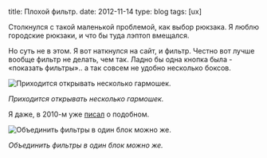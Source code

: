 title: Плохой фильтр.
date: 2012-11-14
type: blog
tags: [ux]

Столкнулся с такой маленькой проблемой, как выбор рюкзака. Я люблю городские рюкзаки, и что бы туда лэптоп вмещался. 

Но суть не в этом. Я вот наткнулся на сайт, и фильтр. Честно вот лучше вообще фильтр не делать, чем так. Ладно бы одна кнопка была - «показать фильтры».. а так совсем не удобно несколько боксов.

![Приходится открывать несколько гармошек.](/static/files/bad_filter.jpg)

*Приходится открывать несколько гармошек.*

Я даже, в 2010-м уже [писал](http://habrahabr.ru/post/105831/) о подобном.

![Объединить фильтры в один блок можно же.](/static/files/30d891f8.jpg)

*Объединить фильтры в один блок можно же.*